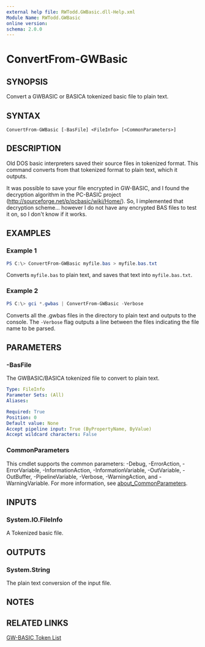 ```yaml
---
external help file: RWTodd.GWBasic.dll-Help.xml
Module Name: RWTodd.GWBasic
online version:
schema: 2.0.0
---
```


# ConvertFrom-GWBasic

## SYNOPSIS
Convert a GWBASIC or BASICA tokenized basic file to plain text.

## SYNTAX

```
ConvertFrom-GWBasic [-BasFile] <FileInfo> [<CommonParameters>]
```

## DESCRIPTION
Old DOS basic interpreters saved their source files in tokenized format.  This command converts from that tokenized format to plain text, which it outputs.

It was possible to save your file encrypted in GW-BASIC, and I found the decryption algorithm in the PC-BASIC project (http://sourceforge.net/p/pcbasic/wiki/Home/). So, I implemented that decryption scheme... however I do not have any encrypted BAS files to test it on, so I don't know if it works.

## EXAMPLES

### Example 1
```powershell
PS C:\> ConvertFrom-GWBasic myfile.bas > myfile.bas.txt
```

Converts `myfile.bas` to plain text, and saves that text into `myfile.bas.txt`.

### Example 2
```powershell
PS C:\> gci *.gwbas | ConvertFrom-GWBasic -Verbose
```

Converts all the .gwbas files in the directory to plain text and outputs to the console. The `-Verbose` flag outputs a line between the files indicating the file name to be parsed.

## PARAMETERS

### -BasFile
The GWBASIC/BASICA tokenized file to convert to plain text.

```yaml
Type: FileInfo
Parameter Sets: (All)
Aliases:

Required: True
Position: 0
Default value: None
Accept pipeline input: True (ByPropertyName, ByValue)
Accept wildcard characters: False
```

### CommonParameters
This cmdlet supports the common parameters: -Debug, -ErrorAction, -ErrorVariable, -InformationAction, -InformationVariable, -OutVariable, -OutBuffer, -PipelineVariable, -Verbose, -WarningAction, and -WarningVariable. For more information, see [about_CommonParameters](http://go.microsoft.com/fwlink/?LinkID=113216).

## INPUTS

### System.IO.FileInfo
A Tokenized basic file.

## OUTPUTS

### System.String
The plain text conversion of the input file.

## NOTES

## RELATED LINKS

[GW-BASIC Token List](http://chebucto.ns.ca/~af380/GW-BASIC-tokens.html)
